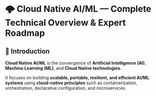 # 🌩️ Cloud Native AI/ML — Complete Technical Overview & Expert Roadmap

## 📘 Introduction

**Cloud Native AI/ML** is the convergence of **Artificial Intelligence (AI)**, **Machine Learning (ML)**, and **Cloud Native technologies**.  

It focuses on building **scalable, portable, resilient, and efficient AI/ML systems** using **cloud-native principles** such as containerization, orchestration, declarative configuration, and microservices.
